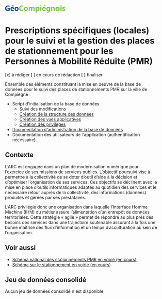 ![picto](https://github.com/sigagglocompiegne/orga_gest_igeo/blob/master/doc/img/geocompiegnois_2020_reduit_v2.png)

# Prescriptions spécifiques (locales) pour le suivi et la gestion des places de stationnement pour les Personnes à Mobilité Réduite (PMR)

[x] à rédiger [ ] en cours de rédaction [ ] finaliser

Ensemble des éléments constituant la mise en oeuvre de la base de données pour le suivi des places de stationnements PMR sur la ville de Compiègne :

- Script d'initialisation de la base de données
  * [Suivi des modifications](bdd/pmr_00_trace.sql)
  * [Création de la structure des données](bdd/pmr_10_squelette.sql)
  * [Création des vues applicatives](bdd/pmr_21_vues_xapps.sql)
  * [Création des privilèges](bdd/pmr_99_grant.sql)  
- [Documentation d'administration de la base de données](app/doc_admin_bd_pmr.md)
- Documentation des utilisateurs de l'application (authentification nécessaire)



## Contexte

L’ARC est engagée dans un plan de modernisation numérique pour l’exercice de ses missions de services publics. L’objectif poursuivi vise à permettre à la collectivité de se doter d’outil d’aide à la décision et d’optimiser l’organisation de ses services. Ces objectifs se déclinent avec la mise en place d’outils informatiques adaptés au quotidien des services et le nécessaire retour auprès de la collectivité, des informations (données) produites et gérées par ses prestataires. 

L’ARC privilégie donc une organisation dans laquelle l’Interface Homme Machine (IHM) du métier assure l’alimentation d’un entrepôt de données territoriales. Cette stratégie « agile » permet de répondre au plus près des besoins des services dans une trajectoire soutenable assurant à la fois une bonne maitrise des flux d’information et un temps d’acculturation au sein de l’organisation.

## Voir aussi

* [Schéma national des stationnements PMR en voirie (en cours)](https://github.com/etalab/schema.data.gouv.fr/issues/190)
* [Schéma sur le stationnement en voirie (en cours)](https://github.com/macaron-ai/onstreet-parking-schema)

## Jeu de données consolidé

Aucun jeu de données consolidé n'est disponible.
